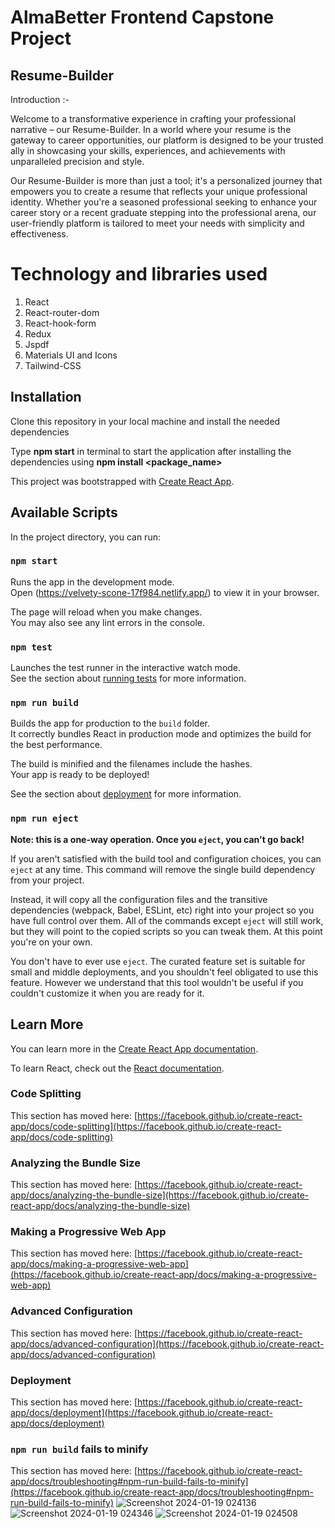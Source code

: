 # AlmaBetter Frontend Capstone Project

## Resume-Builder

Introduction :-

Welcome to a transformative experience in crafting your professional narrative – our Resume-Builder. In a world where your resume is the gateway to career opportunities, our platform is designed to be your trusted ally in showcasing your skills, experiences, and achievements with unparalleled precision and style.

Our Resume-Builder is more than just a tool; it's a personalized journey that empowers you to create a resume that reflects your unique professional identity. Whether you're a seasoned professional seeking to enhance your career story or a recent graduate stepping into the professional arena, our user-friendly platform is tailored to meet your needs with simplicity and effectiveness.

# Technology and libraries used 

1. React
2. React-router-dom
3. React-hook-form
4. Redux
5. Jspdf
6. Materials UI and Icons
7. Tailwind-CSS 

## Installation

Clone this repository in your local machine and install the needed dependencies

Type **npm start** in terminal to start the application after installing the dependencies using **npm install <package_name>**




This project was bootstrapped with [Create React App](https://github.com/facebook/create-react-app).

## Available Scripts

In the project directory, you can run:

### `npm start`

Runs the app in the development mode.\
Open (https://velvety-scone-17f984.netlify.app/) to view it in your browser.

The page will reload when you make changes.\
You may also see any lint errors in the console.

### `npm test`

Launches the test runner in the interactive watch mode.\
See the section about [running tests](https://facebook.github.io/create-react-app/docs/running-tests) for more information.

### `npm run build`

Builds the app for production to the `build` folder.\
It correctly bundles React in production mode and optimizes the build for the best performance.

The build is minified and the filenames include the hashes.\
Your app is ready to be deployed!

See the section about [deployment](https://facebook.github.io/create-react-app/docs/deployment) for more information.

### `npm run eject`

**Note: this is a one-way operation. Once you `eject`, you can't go back!**

If you aren't satisfied with the build tool and configuration choices, you can `eject` at any time. This command will remove the single build dependency from your project.

Instead, it will copy all the configuration files and the transitive dependencies (webpack, Babel, ESLint, etc) right into your project so you have full control over them. All of the commands except `eject` will still work, but they will point to the copied scripts so you can tweak them. At this point you're on your own.

You don't have to ever use `eject`. The curated feature set is suitable for small and middle deployments, and you shouldn't feel obligated to use this feature. However we understand that this tool wouldn't be useful if you couldn't customize it when you are ready for it.

## Learn More

You can learn more in the [Create React App documentation](https://facebook.github.io/create-react-app/docs/getting-started).

To learn React, check out the [React documentation](https://reactjs.org/).

### Code Splitting

This section has moved here: [https://facebook.github.io/create-react-app/docs/code-splitting](https://facebook.github.io/create-react-app/docs/code-splitting)

### Analyzing the Bundle Size

This section has moved here: [https://facebook.github.io/create-react-app/docs/analyzing-the-bundle-size](https://facebook.github.io/create-react-app/docs/analyzing-the-bundle-size)

### Making a Progressive Web App

This section has moved here: [https://facebook.github.io/create-react-app/docs/making-a-progressive-web-app](https://facebook.github.io/create-react-app/docs/making-a-progressive-web-app)

### Advanced Configuration

This section has moved here: [https://facebook.github.io/create-react-app/docs/advanced-configuration](https://facebook.github.io/create-react-app/docs/advanced-configuration)

### Deployment

This section has moved here: [https://facebook.github.io/create-react-app/docs/deployment](https://facebook.github.io/create-react-app/docs/deployment)

### `npm run build` fails to minify

This section has moved here: [https://facebook.github.io/create-react-app/docs/troubleshooting#npm-run-build-fails-to-minify](https://facebook.github.io/create-react-app/docs/troubleshooting#npm-run-build-fails-to-minify)
![Screenshot 2024-01-19 024136](https://github.com/garasiya321/Resume-Builder/assets/141838664/649ded48-d71f-4d4b-a44f-f9bc83486fe4)
![Screenshot 2024-01-19 024346](https://github.com/garasiya321/Resume-Builder/assets/141838664/eedeca1d-3174-4cdd-832a-0d61a7d5a3fe)
![Screenshot 2024-01-19 024508](https://github.com/garasiya321/Resume-Builder/assets/141838664/d5054699-f506-48b3-90a9-fef407206a15)
